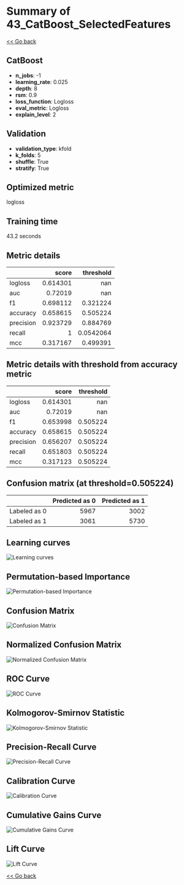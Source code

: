 # Summary of 43_CatBoost_SelectedFeatures

[<< Go back](../README.md)


## CatBoost
- **n_jobs**: -1
- **learning_rate**: 0.025
- **depth**: 8
- **rsm**: 0.9
- **loss_function**: Logloss
- **eval_metric**: Logloss
- **explain_level**: 2

## Validation
 - **validation_type**: kfold
 - **k_folds**: 5
 - **shuffle**: True
 - **stratify**: True

## Optimized metric
logloss

## Training time

43.2 seconds

## Metric details
|           |    score |   threshold |
|:----------|---------:|------------:|
| logloss   | 0.614301 | nan         |
| auc       | 0.72019  | nan         |
| f1        | 0.698112 |   0.321224  |
| accuracy  | 0.658615 |   0.505224  |
| precision | 0.923729 |   0.884769  |
| recall    | 1        |   0.0542064 |
| mcc       | 0.317167 |   0.499391  |


## Metric details with threshold from accuracy metric
|           |    score |   threshold |
|:----------|---------:|------------:|
| logloss   | 0.614301 |  nan        |
| auc       | 0.72019  |  nan        |
| f1        | 0.653998 |    0.505224 |
| accuracy  | 0.658615 |    0.505224 |
| precision | 0.656207 |    0.505224 |
| recall    | 0.651803 |    0.505224 |
| mcc       | 0.317123 |    0.505224 |


## Confusion matrix (at threshold=0.505224)
|              |   Predicted as 0 |   Predicted as 1 |
|:-------------|-----------------:|-----------------:|
| Labeled as 0 |             5967 |             3002 |
| Labeled as 1 |             3061 |             5730 |

## Learning curves
![Learning curves](learning_curves.png)

## Permutation-based Importance
![Permutation-based Importance](permutation_importance.png)
## Confusion Matrix

![Confusion Matrix](confusion_matrix.png)


## Normalized Confusion Matrix

![Normalized Confusion Matrix](confusion_matrix_normalized.png)


## ROC Curve

![ROC Curve](roc_curve.png)


## Kolmogorov-Smirnov Statistic

![Kolmogorov-Smirnov Statistic](ks_statistic.png)


## Precision-Recall Curve

![Precision-Recall Curve](precision_recall_curve.png)


## Calibration Curve

![Calibration Curve](calibration_curve_curve.png)


## Cumulative Gains Curve

![Cumulative Gains Curve](cumulative_gains_curve.png)


## Lift Curve

![Lift Curve](lift_curve.png)



[<< Go back](../README.md)

